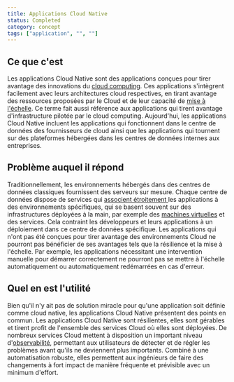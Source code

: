 ```yaml
---
title: Applications Cloud Native
status: Completed
category: concept
tags: ["application", "", ""]
---
```


## Ce que c'est

Les applications Cloud Native sont des applications conçues pour tirer avantage des innovations du [cloud computing](/cloud-computing/).
Ces applications s'intègrent facilement avec leurs architectures cloud respectives, en tirant avantage des ressources proposées par le Cloud et de leur capacité de [mise à l'échelle](/scalability/).
Ce terme fait aussi référence aux applications qui tirent avantage d'infrastructure pilotée par le cloud computing.
Aujourd'hui, les applications Cloud Native incluent les applications qui fonctionnent dans le centre de données des fournisseurs de cloud ainsi que les applications qui tournent sur des plateformes hébergées dans les centres de données internes aux entreprises.

## Problème auquel il répond

Traditionnellement, les environnements hébergés dans des centres de données classiques fournissent des serveurs sur mesure.
Chaque centre de données dispose de services qui  [associent étroitement ](/tightly-coupled-architectures/) les applications à des environnements spécifiques, qui se basent souvent sur des infrastructures déployées à la main, par exemple des [machines virtuelles](/virtual-machine/) et des services. Cela contraint les développeurs et leurs applications à un déploiement dans ce centre de données spécifique.
Les applications qui n'ont pas été conçues pour tirer avantage des environnements Cloud ne pourront pas bénéficier de ses avantages tels que la résilience et la mise à l'échelle.
Par exemple, les applications nécessitant une intervention manuelle pour démarrer correctement ne pourront pas se mettre à l'échelle automatiquement ou automatiquement redémarrées en cas d'erreur. 

## Quel en est l'utilité

Bien qu'il n'y ait pas de solution miracle pour qu'une application soit définie comme cloud native, les applications
Cloud Native présentent des points en commun.
Les applications Cloud Native sont résilientes, elles sont gérables et tirent profit de l'ensemble des services Cloud où elles
sont déployées.
De nombreux services Cloud mettent à disposition un important niveau d'[observabilité](/observability/), permettant aux utilisateurs
de détecter et de régler les problèmes avant qu'ils ne deviennent plus importants.
Combiné à une automatisation robuste, elles permettent aux ingénieurs de faire des changements à fort impact de manière fréquente et prévisible avec un minimum d'effort.


